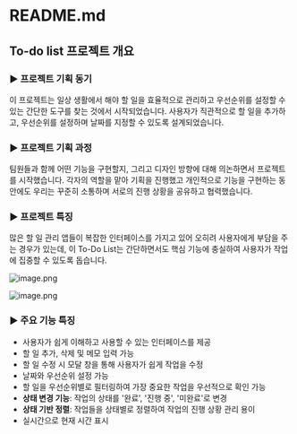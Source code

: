 # README.md

## To-do list 프로젝트 개요

### ▶️ 프로젝트 기획 동기

이 프로젝트는 일상 생활에서 해야 할 일을 효율적으로 관리하고 우선순위를 설정할 수 있는 간단한 도구를 찾는 것에서 시작되었습니다. 사용자가 직관적으로 할 일을 추가하고, 우선순위를 설정하며 날짜를 지정할 수 있도록 설계되었습니다.

### ▶️ 프로젝트 기획 과정

팀원들과 함께 어떤 기능을 구현할지, 그리고 디자인 방향에 대해 의논하면서 프로젝트를 시작했습니다. 각자의 역할을 맡아 기획을 진행했고 개인적으로 기능을 구현하는 동안에도 우리는 꾸준히 소통하며 서로의 진행 상황을 공유하고 협력했습니다. 

### ▶️ 프로젝트 특징

많은 할 일 관리 앱들이 복잡한 인터페이스를 가지고 있어 오히려 사용자에게 부담을 주는 경우가 있는데, 이 To-Do List는 간단하면서도 핵심 기능에 충실하여 사용자가 작업에 집중할 수 있도록 돕습니다.

![image.png](README%20md%20bb79d7d86d6d433584e1828f8889fa54/image.png)

![image.png](README%20md%20bb79d7d86d6d433584e1828f8889fa54/image%201.png)

### ▶️ 주요 기능 특징

- 사용자가 쉽게 이해하고 사용할 수 있는 인터페이스를 제공
- 할 일 추가, 삭제 및 메모 입력 가능
- 할 일 수정 시 모달 창을 통해 사용자가 쉽게 작업을 수정
- 날짜와 우선순위 설정 가능
- 할 일을 우선순위별로 필터링하여 가장 중요한 작업을 우선적으로 확인 가능
- **상태 변경 기능**: 작업의 상태를 '완료', '진행 중', '미완료'로 변경
- **상태 기반 정렬**: 작업들을 상태별로 정렬하여 작업의 진행 상황 관리 용이
- 실시간으로 현재 시간 표시